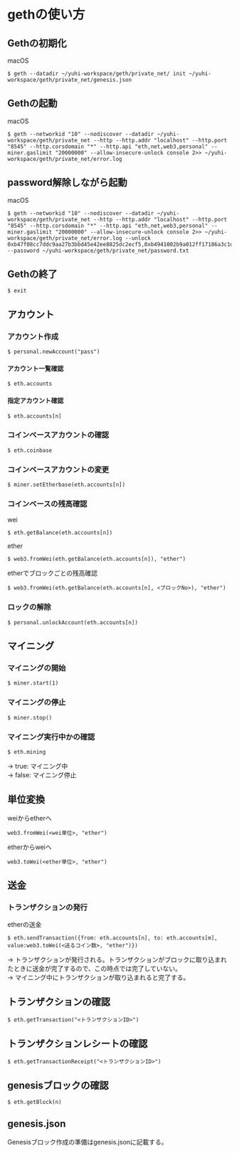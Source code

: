 # gethの使い方

## Gethの初期化

macOS
```
$ geth --datadir ~/yuhi-workspace/geth/private_net/ init ~/yuhi-workspace/geth/private_net/genesis.json
```

## Gethの起動

macOS
```
$ geth --networkid "10" --nodiscover --datadir ~/yuhi-workspace/geth/private_net --http --http.addr "localhost" --http.port "8545" --http.corsdomain "*" --http.api "eth,net,web3,personal" --miner.gaslimit "20000000" --allow-insecure-unlock console 2>> ~/yuhi-workspace/geth/private_net/error.log
```

## password解除しながら起動

macOS
```
$ geth --networkid "10" --nodiscover --datadir ~/yuhi-workspace/geth/private_net --http --http.addr "localhost" --http.port "8545" --http.corsdomain "*" --http.api "eth,net,web3,personal" --miner.gaslimit "20000000" --allow-insecure-unlock console 2>> ~/yuhi-workspace/geth/private_net/error.log --unlock 0xb47f08cc7ddc9aa27b3bbd45e42ee8825dc2ecf5,0xb4941002b9a012ff17186a3c1db72f423b615626,0xc1e1b83a482480e9e3cce55003cad6f4fac7b7c4 --password ~/yuhi-workspace/geth/private_net/password.txt
```

## Gethの終了

```
$ exit
```

## アカウント

### アカウント作成

```
$ personal.newAccount("pass")
```

#### アカウント一覧確認

```
$ eth.accounts
```

#### 指定アカウント確認

```
$ eth.accounts[n]
```

### コインベースアカウントの確認

```
$ eth.coinbase
```

### コインベースアカウントの変更

```
$ miner.setEtherbase(eth.accounts[n])
```

### コインベースの残高確認

wei
```
$ eth.getBalance(eth.accounts[n])
```

ether
```
$ web3.fromWei(eth.getBalance(eth.accounts[n]), "ether")
```

etherでブロックごとの残高確認
```
$ web3.fromWei(eth.getBalance(eth.accounts[n], <ブロックNo>), "ether")
```

### ロックの解除

```
$ personal.unlockAccount(eth.accounts[n])
```

## マイニング

### マイニングの開始

```
$ miner.start(1)
```

### マイニングの停止

```
$ miner.stop()
```

### マイニング実行中かの確認

```
$ eth.mining
```

-> true: マイニング中  
-> false: マイニング停止  

## 単位変換

weiからetherへ
```
web3.fromWei(<wei単位>, "ether")
```

etherからweiへ
```
web3.toWei(<ether単位>, "ether")
```

## 送金

### トランザクションの発行

etherの送金
```
$ eth.sendTransaction({from: eth.accounts[n], to: eth.accounts[m], value:web3.toWei(<送るコイン数>, "ether")})
```

-> トランザクションが発行される。トランザクションがブロックに取り込まれたときに送金が完了するので、この時点では完了していない。  
-> マイニング中にトランザクションが取り込まれると完了する。  

## トランザクションの確認

```
$ eth.getTransaction("<トランザクションID>")
```

## トランザクションレシートの確認

```
$ eth.getTransactionReceipt("<トランザクションID>")
```

## genesisブロックの確認

```
$ eth.getBlock(n)
```

## genesis.json

Genesisブロック作成の準備はgenesis.jsonに記載する。  